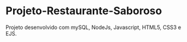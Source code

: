 # Projeto-Restaurante-Saboroso
 Projeto desenvolvido com mySQL, NodeJs, Javascript, HTML5, CSS3 e EJS.

